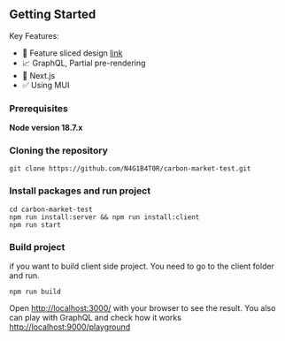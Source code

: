## Getting Started

Key Features:
- 👑 Feature sliced design [link](https://feature-sliced.design/)
- 📈 GraphQL, Partial pre-rendering
- 🚀 Next.js
- ✅ Using MUI

### Prerequisites

**Node version 18.7.x**

### Cloning the repository

```shell
git clone https://github.com/N4G1B4T0R/carbon-market-test.git
```

### Install packages and run project

```shell
cd carbon-market-test
npm run install:server && npm run install:client
npm run start
```


### Build project
if you want to build client side project.
You need to go to the client folder and run.
```shell
npm run build
```

Open [http://localhost:3000/](http://localhost:3000/) with your browser to see the result.
You also can play with GraphQL and check how it works [http://localhost:9000/playground](http://localhost:9000/playground)
